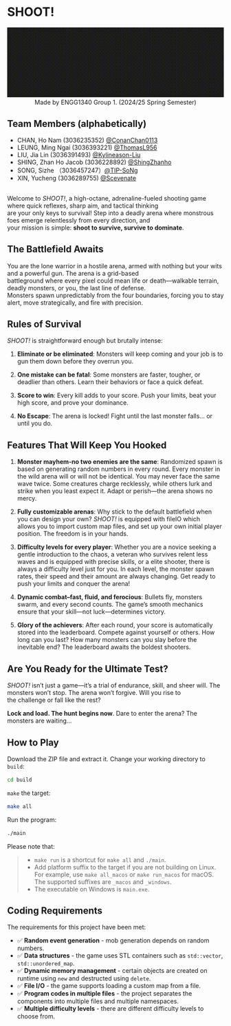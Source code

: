 # SHOOT!

<p align="center">
   <img src="docs/game_logo.gif" alt="Logo of the game, blinking."/>
   <br/>
   <span>Made by ENGG1340 Group 1. (2024/25 Spring Semester)</span>
</p>

## Team Members (alphabetically)

- CHAN, Ho Nam (3036235352) [@ConanChan0113](https://gihub.com/ConanChan0113)
- LEUNG, Ming Ngai (3036393221) [@ThomasL956](https://github.com/ThomasL956)
- LIU, Jia Lin (3036391493) [@Kylineason-Liu](https://github.com/Kylineason-Liu)
- SHING, Zhan Ho Jacob (3036228892) [@ShingZhanho](https://github.com/ShingZhanho)
- SONG, Sizhe （3036457247）[@TIP-SoNg](https://github.com/TIP-SoNg)
- XIN, Yucheng (3036289755) [@Scevenate](https://github.com/Scevenate)  

##  

Welcome to _SHOOT!_, a high-octane, adrenaline-fueled shooting game where quick reflexes, sharp aim, and tactical thinking  
are your only keys to survival! Step into a deadly arena where monstrous foes emerge relentlessly from every direction, and  
your mission is simple: **shoot to survive, survive to dominate**.  

## The Battlefield Awaits

You are the lone warrior in a hostile arena, armed with nothing but your wits and a powerful gun. The arena is a grid-based  
battleground where every pixel could mean life or death—walkable terrain, deadly monsters, or you, the last line of defense.  
Monsters spawn unpredictably from the four boundaries, forcing you to stay alert, move strategically, and fire with precision.

## Rules of Survival

_SHOOT!_ is straightforward enough but brutally intense:  

1. **Eliminate or be eliminated**: Monsters will keep coming and your job is to gun them down before they overrun you.
  
2. **One mistake can be fatal**: Some monsters are faster, tougher, or deadlier than others. Learn their behaviors or face a quick defeat.  
  
3. **Score to win**: Every kill adds to your score. Push your limits, beat your high score, and prove your dominance.  
  
4. **No Escape**: The arena is locked! Fight until the last monster falls… or until you do.  
  
## Features That Will Keep You Hooked

1. **Monster mayhem-no two enemies are the same**: Randomized spawn is based on generating random numbers in every round. Every monster
   in the wild arena will or will not be identical. You may never face the same wave twice. Some creatures charge recklessly, while others
   lurk and strike when you least expect it. Adapt or perish—the arena shows no mercy.  
  
2. **Fully customizable arenas**: Why stick to the default battlefield when you can design your own? _SHOOT!_ is equipped with fileIO which  
   allows you to import custom map files, and set up your own initial player position. The freedom is in your hands.
  
3. **Difficulty levels for every player**: Whether you are a novice seeking a gentle introduction to the chaos, a veteran who survives relent
   less waves and is equipped with precise skills, or a elite shooter, there is always a difficulty level just for you. In each level, the
   monster spawn rates, their speed and their amount are always changing. Get ready to push your limits and conquer the arena!
  
4. **Dynamic combat–fast, fluid, and ferocious**: Bullets fly, monsters swarm, and every second counts. The game’s smooth mechanics ensure
   that your skill—not luck—determines victory.
  
5. **Glory of the achievers**: After each round, your score is automatically stored into the leaderboard. Compete against yourself or others.
   How long can you last? How many monsters can you slay before the inevitable end? The leaderboard awaits the boldest shooters.

## Are You Ready for the Ultimate Test?

_SHOOT!_ isn’t just a game—it’s a trial of endurance, skill, and sheer will. The monsters won’t stop. The arena won’t forgive. Will you rise to  
the challenge or fall like the rest?  
  
**Lock and load. The hunt begins now**. Dare to enter the arena? The monsters are waiting… 

## How to Play

Download the ZIP file and extract it.
Change your working directory to `build`:
   ```bash
   cd build
   ```
`make` the target:
   ```bash
   make all
   ```
Run the program:
   ```bash
   ./main
   ```
   Please note that:
> * `make run` is a shortcut for `make all` and `./main`.  
> * Add platform suffix to the target if you are not building on Linux. For example, use `make all_macos` or `make run_macos` for macOS. The supported suffixes are `_macos` and `_windows`.  
> * The executable on Windows is `main.exe`.
      
## Coding Requirements

The requirements for this project have been met:

- ✅ **Random event generation** - mob generation depends on random numbers.
- ✅ **Data structures** - the game uses STL containers such as `std::vector`, `std::unordered_map`.
- ✅ **Dynamic memory management** - certain objects are created on runtime using `new` and destructed using `delete`.
- ✅ **File I/O** - the game supports loading a custom map from a file.
- ✅ **Program codes in multiple files** - the project separates the components into multiple files and multiple namespaces.
- ✅ **Multiple difficulty levels** - there are different difficulty levels to choose from.
